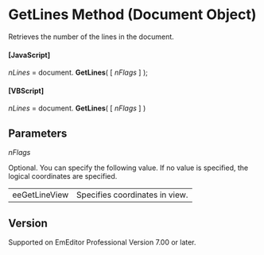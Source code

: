 # GetLines Method (Document Object)

Retrieves the number of the lines in the document.

#### \[JavaScript\]

_nLines_ = document. **GetLines**( \[ _nFlags_ \] );

#### \[VBScript\]

_nLines_ = document. **GetLines**( \[ _nFlags_ \] )

## Parameters

_nFlags_

Optional. You can specify the following value. If no value is specified, the logical coordinates are specified.

|     |     |
| --- | --- |
| eeGetLineView | Specifies coordinates in view. |

## Version

Supported on EmEditor Professional Version 7.00 or later.